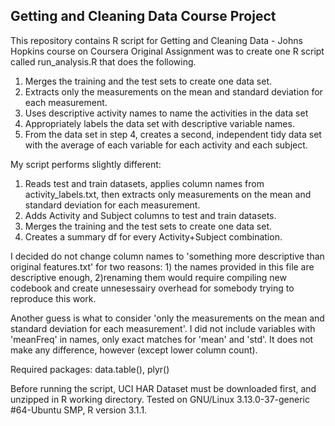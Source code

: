 ## Getting and Cleaning Data Course Project
This repository contains R script for Getting and Cleaning Data - Johns Hopkins course on Coursera
Original Assignment was to create one R script called run_analysis.R that does the following. 

  1.  Merges the training and the test sets to create one data set.
  2.  Extracts only the measurements on the mean and standard deviation for each measurement. 
  3.  Uses descriptive activity names to name the activities in the data set
  4.  Appropriately labels the data set with descriptive variable names. 
  5.  From the data set in step 4, creates a second, independent tidy data set with the average of each variable for each activity and each subject.

My script performs slightly different:
  1. Reads test and train datasets, applies column names from activity_labels.txt, then extracts only measurements on the mean and standard deviation for each measurement. 
  2. Adds Activity and Subject columns to test and train datasets.
  3. Merges the training and the test sets to create one data set.
  4. Creates a summary df for every Activity+Subject combination.

I decided do not change column names to 'something more descriptive than original features.txt' for two reasons: 1) the names provided in this file are descriptive enough, 2)renaming them would require compiling new codebook and create unnesessairy overhead for somebody trying to reproduce this work.

Another guess is what to consider 'only the measurements on the mean and standard deviation for each measurement'. I did not include variables with 'meanFreq' in names, only exact matches for 'mean' and 'std'. It does not make any difference, however (except lower column count).

Required packages: data.table(), plyr()

Before running the script, UCI HAR Dataset must be downloaded first, and unzipped in R working directory.
Tested on GNU/Linux 3.13.0-37-generic #64-Ubuntu SMP, R version 3.1.1.
